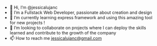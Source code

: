 - 👋 Hi, I’m @jessicalujanc
- 👀 I’m a Fullstack Web Developer, passionate about creation and design 
- 🌱 I’m currently learning express framework and using this amazing tool for new projects !
- 💞️ I’m looking to collaborate on projects where I can deploy the skills learned and contribute to the growth of the company
- 📫 How to reach me jessicalujanc@gmail.com

<!---
jessicalujanc/jessicalujanc is a ✨ special ✨ repository because its `README.md` (this file) appears on your GitHub profile.
You can click the Preview link to take a look at your changes.
--->
